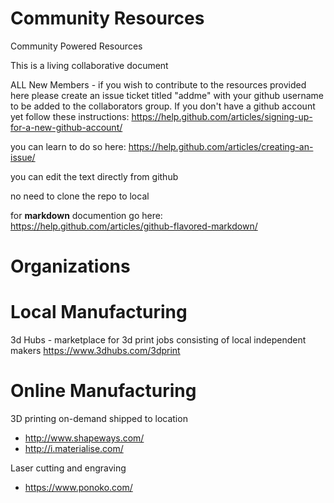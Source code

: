 # Community Resources
Community Powered Resources

This is a living collaborative document

ALL New Members - if you wish to contribute to the resources provided here please create an issue ticket titled "addme" with your github username to be added to the collaborators group. If you don't have a github account yet follow these instructions: https://help.github.com/articles/signing-up-for-a-new-github-account/

you can learn to do so here: https://help.github.com/articles/creating-an-issue/

you can edit the text directly from github

no need to clone the repo to local

for <b>markdown</b> documention go here: https://help.github.com/articles/github-flavored-markdown/

# Organizations

# Local Manufacturing

3d Hubs - marketplace for 3d print jobs consisting of local independent makers
https://www.3dhubs.com/3dprint

# Online Manufacturing

3D printing on-demand shipped to location

* http://www.shapeways.com/
* http://i.materialise.com/

Laser cutting and engraving

* https://www.ponoko.com/
